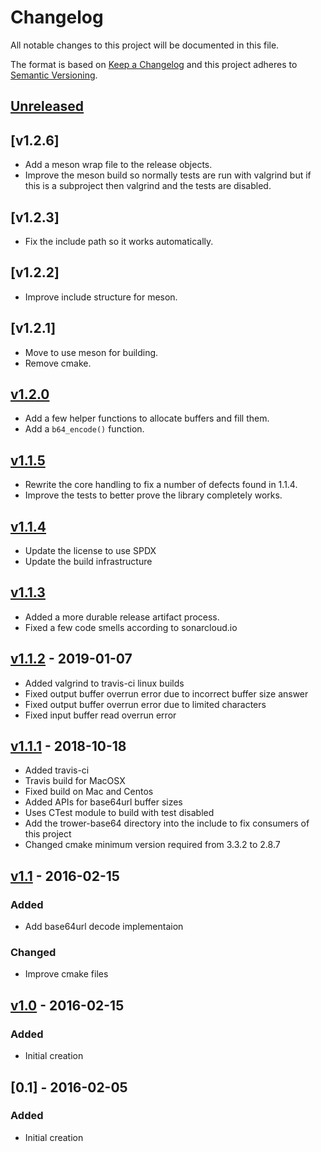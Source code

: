 <!--
SPDX-FileCopyrightText: 2016-2021 Comcast Cable Communications Management, LLC
SPDX-License-Identifier: Apache-2.0
-->
# Changelog
All notable changes to this project will be documented in this file.

The format is based on [Keep a Changelog](http://keepachangelog.com/en/1.0.0/)
and this project adheres to [Semantic Versioning](http://semver.org/spec/v2.0.0.html).

## [Unreleased]

## [v1.2.6]
- Add a meson wrap file to the release objects.
- Improve the meson build so normally tests are run with valgrind but if this is
  a subproject then valgrind and the tests are disabled.

## [v1.2.3]
- Fix the include path so it works automatically.

## [v1.2.2]
- Improve include structure for meson.

## [v1.2.1]
- Move to use meson for building.
- Remove cmake.

## [v1.2.0]
- Add a few helper functions to allocate buffers and fill them.
- Add a `b64_encode()` function.

## [v1.1.5]
- Rewrite the core handling to fix a number of defects found in 1.1.4.
- Improve the tests to better prove the library completely works.

## [v1.1.4]
- Update the license to use SPDX
- Update the build infrastructure

## [v1.1.3]
- Added a more durable release artifact process.
- Fixed a few code smells according to sonarcloud.io

## [v1.1.2] - 2019-01-07
- Added valgrind to travis-ci linux builds
- Fixed output buffer overrun error due to incorrect buffer size answer
- Fixed output buffer overrun error due to limited characters
- Fixed input buffer read overrun error

## [v1.1.1] - 2018-10-18
- Added travis-ci
- Travis build for MacOSX
- Fixed build on Mac and Centos
- Added APIs for base64url buffer sizes
- Uses CTest module to build with test disabled
- Add the trower-base64 directory into the include to fix consumers of this project
- Changed cmake minimum version required from 3.3.2 to 2.8.7

## [v1.1] - 2016-02-15
### Added
- Add base64url decode implementaion
### Changed
- Improve cmake files

## [v1.0] - 2016-02-15
### Added
- Initial creation

## [0.1] - 2016-02-05
### Added
- Initial creation

[Unreleased]: https://github.com/xmidt-org/trower-base64/compare/v1.2.0...HEAD
[v1.2.0]: https://github.com/xmidt-org/trower-base64/compare/v1.1.5...v1.2.0
[v1.1.5]: https://github.com/xmidt-org/trower-base64/compare/v1.1.4...v1.1.5
[v1.1.4]: https://github.com/xmidt-org/trower-base64/compare/v1.1.3...v1.1.4
[v1.1.3]: https://github.com/xmidt-org/trower-base64/compare/v1.1.2...v1.1.3
[v1.1.2]: https://github.com/xmidt-org/trower-base64/compare/v1.1.1...v1.1.2
[v1.1.1]: https://github.com/xmidt-org/trower-base64/compare/v1.1...v1.1.1
[v1.1]: https://github.com/xmidt-org/trower-base64/compare/v1.0...v1.1
[v1.0]: https://github.com/xmidt-org/trower-base64/compare/3e997140737790d284de03a5ef6f497798673750...v1.0
